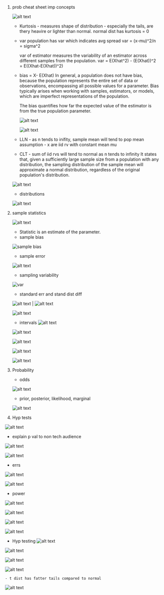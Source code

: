 1. prob cheat sheet
    imp concepts

    
    ![alt text](image-43.png)

    - Kurtosis - measures shape of distribution - especially the tails, are thery heavire or lighter than normal. normal dist has kurtosis = 0

    - var 
        population has var which indicates avg spread
        var = (x-mu)^2/n = sigma^2

        var of estimator measures the variability of an estimator across different samples from the population.
        var = E(Xhat^2) - (E(Xhat))^2 = E((Xhat-E(Xhat))^2) 

        
    - bias = X- E(Xhat)
        In general, a population does not have bias, because the population represents the entire set of data or observations, encompassing all possible values for a parameter. Bias typically arises when working with samples, estimators, or models, which are imperfect representations of the population.

        The bias quantifies how far the expected value of the estimator is from the true population parameter.

        ![alt text](image-27.png)

        ![alt text](image-28.png)

    - LLN - as n tends to inifity, sample mean will tend to pop mean
    assumption - x are iid rv with constant mean mu

    - CLT - sum of iid rvs will tend to normal as n tends to infinity
    It states that, given a sufficiently large sample size from a population with any distribution, the sampling distribution of the sample mean will approximate a normal distribution, regardless of the original population's distribution.

    ![alt text](image-10.png)

    - distributions

    ![alt text](image-11.png)

2. sample statistics

    ![alt text](image-7.png)

    - Statistic is an estimate of the parameter.
    - sample bias

    ![sample bias](image-8.png)

    - sample error

    ![alt text](image-6.png)

    - sampling variability

    ![var](image-9.png)

    - standard err and stand dist diff

    ![alt text](image-14.png) | ![alt text](image-17.png)

    ![alt text](image-16.png)

    - intervals
    ![alt text](image-19.png)

    ![alt text](image-26.png)

    ![alt text](image-21.png)

    ![alt text](image-22.png)

    ![alt text](image-25.png)

3. Probability

    - odds

    ![alt text](image-12.png)

    - prior, posterior, likelihood, marginal

    ![alt text](image-13.png)

4. Hyp tests

![alt text](image-29.png)

- explain p val to non tech audience

![alt text](image-30.png)

![alt text](image-31.png)

- errs

![alt text](image-32.png)

![alt text](image-33.png)

- power


![alt text](image-34.png)

![alt text](image-36.png)

![alt text](image-37.png)

![alt text](image-35.png)


- Hyp testing
![alt text](image-38.png)

![alt text](image-39.png)

![alt text](image-40.png)

![alt text](image-41.png)

    - t dist has fatter tails compared to normal

![alt text](image-42.png)





